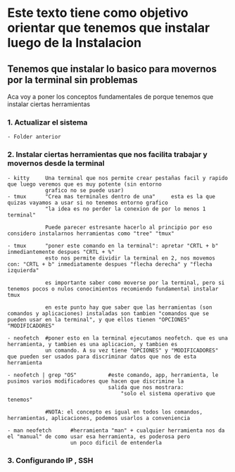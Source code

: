 # Este texto tiene como objetivo orientar que tenemos que instalar luego de la Instalacion

## Tenemos que instalar lo basico para movernos por la terminal sin problemas

Aca voy a poner los conceptos fundamentales de porque tenemos que instalar ciertas herramientas

### 1. Actualizar el sistema

    - Folder anterior

### 2. Instalar ciertas herramientas que nos facilita trabajar y movernos desde la terminal

    - kitty     Una terminal que nos permite crear pestañas facil y rapido que luego veremos que es muy potente (sin entorno 
                grafico no se puede usar)
    - tmux      "Crea mas terminales dentro de una"     esta es la que quizas vayamos a usar si no tenemos entorno grafico
                "la idea es no perder la conexion de por lo menos 1 terminal"

                Puede parecer estresante hacerlo al principio por eso considero instalarnos herramientas como "tree" "tmux"

    - tmux      "poner este comando en la terminal": apretar "CRTL + b" inmediantemente despues "CRTL + %" 
                esto nos permite dividir la terminal en 2, nos movemos con: "CRTL + b" inmediatamente despues "flecha derecha" y "flecha izquierda"
                
                es importante saber como moverse por la terminal, pero si tenemos pocos o nulos conocimientos recomiendo fundamental instalar tmux

                en este punto hay que saber que las herramientas (son comandos y aplicaciones) instaladas son tambien "comandos que se pueden usar en la terminal", y que ellos tienen "OPCIONES" "MODIFICADORES"

    - neofetch  #poner esto en la terminal ejecutamos neofetch. que es una herramienta, y tambien es una aplicacion, y tambien es 
                un comando. A su vez tiene "OPCIONES" y "MODIFICADORES" que pueden ser usados para discriminar datos que nos de esta herramienta

    - neofetch | grep "OS"          #este comando, app, herramienta, le pusimos varios modificadores que hacen que discrimine la 
                                    salida que nos mostrara: 
                                        "solo el sistema operativo que tenemos"
                                    
                #NOTA: el concepto es igual en todos los comandos, herramientas, aplicaciones, podemos usarlos a conveniencia
                                                            
    - man neofetch      #herramienta "man" + cualquier herramienta nos da el "manual" de como usar esa herramienta, es poderosa pero 
                        un poco dificil de entenderla
            
### 3. Configurando IP , SSH 

    




